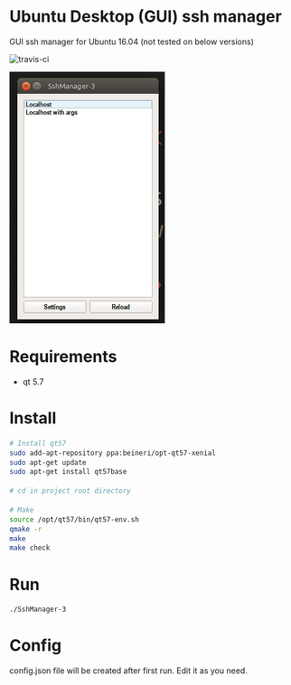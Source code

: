 # Ubuntu Desktop (GUI) ssh manager
GUI ssh manager for Ubuntu 16.04 (not tested on below versions)

![travis-ci](https://api.travis-ci.org/Doka-NT/cpp-ssh-manager.svg?branch=master)

![alt tag](https://raw.githubusercontent.com/Doka-NT/cpp-ssh-manager/master/screenshot.png)
# Requirements
- qt 5.7

# Install
```bash
# Install qt57
sudo add-apt-repository ppa:beineri/opt-qt57-xenial
sudo apt-get update
sudo apt-get install qt57base

# cd in project root directory

# Make
source /opt/qt57/bin/qt57-env.sh
qmake -r
make
make check
```

# Run
```bash
./SshManager-3
```

# Config
config.json file will be created after first run.
Edit it as you need.
